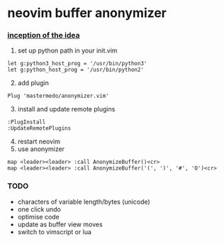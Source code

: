 # neovim buffer anonymizer

### [inception of the idea](https://github.com/inkarkat/vim-mark/issues/37)

1. set up python path in your init.vim
```vim
let g:python3_host_prog = '/usr/bin/python3'
let g:python_host_prog = '/usr/bin/python2'
```
2. add plugin
```vim
Plug 'mastermedo/anonymizer.vim'
```
3. install and update remote plugins
```vim
:PlugInstall
:UpdateRemotePlugins
```
4. restart neovim
5. use anonymizer
```
map <leader><leader> :call AnonymizeBuffer()<cr>
map <leader><leader> :call AnonymizeBuffer('(', ')', '#', 'O')<cr>
```

### TODO
- characters of variable length/bytes (unicode)
- one click undo
- optimise code
- update as buffer view moves
- switch to vimscript or lua
